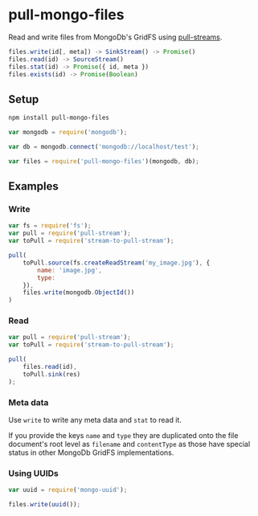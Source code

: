 # pull-mongo-files

Read and write files from MongoDb's GridFS using
[pull-streams](https://github.com/pull-stream/pull-stream).

```js
files.write(id[, meta]) -> SinkStream() -> Promise()
files.read(id) -> SourceStream()
files.stat(id) -> Promise({ id, meta })
files.exists(id) -> Promise(Boolean)
```


## Setup

```sh
npm install pull-mongo-files
```

```js
var mongodb = require('mongodb');

var db = mongodb.connect('mongodb://localhost/test');

var files = require('pull-mongo-files')(mongodb, db);
```

## Examples

### Write

```js
var fs = require('fs');
var pull = require('pull-stream');
var toPull = require('stream-to-pull-stream');

pull(
	toPull.source(fs.createReadStream('my_image.jpg'), {
		name: 'image.jpg',
		type:
	}),
	files.write(mongodb.ObjectId())
)
```


### Read

```js
var pull = require('pull-stream');
var toPull = require('stream-to-pull-stream');

pull(
	files.read(id),
	toPull.sink(res)
);
```

### Meta data

Use `write` to write any meta data and `stat` to read it.

If you provide the keys `name` and `type` they are duplicated onto the file
document's root level as `filename` and `contentType` as those have special
status in other MongoDb GridFS implementations.


### Using UUIDs

```js
var uuid = require('mongo-uuid');

files.write(uuid());
```

